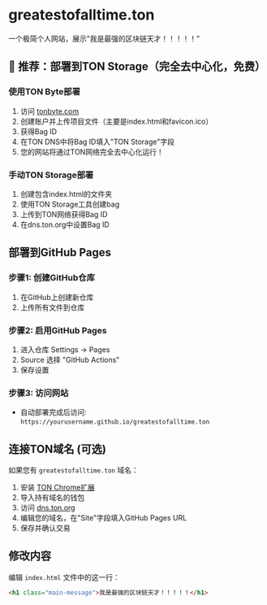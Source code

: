 # greatestofalltime.ton

一个极简个人网站，展示"我是最强的区块链天才！！！！！"

## 🚀 推荐：部署到TON Storage（完全去中心化，免费）

### 使用TON Byte部署
1. 访问 [tonbyte.com](https://tonbyte.com)
2. 创建账户并上传项目文件（主要是index.html和favicon.ico）
3. 获得Bag ID
4. 在TON DNS中将Bag ID填入"TON Storage"字段
5. 您的网站将通过TON网络完全去中心化运行！

### 手动TON Storage部署
1. 创建包含index.html的文件夹
2. 使用TON Storage工具创建bag
3. 上传到TON网络获得Bag ID
4. 在dns.ton.org中设置Bag ID

## 部署到GitHub Pages

### 步骤1: 创建GitHub仓库
1. 在GitHub上创建新仓库
2. 上传所有文件到仓库

### 步骤2: 启用GitHub Pages
1. 进入仓库 Settings → Pages
2. Source 选择 "GitHub Actions"
3. 保存设置

### 步骤3: 访问网站
- 自动部署完成后访问: `https://yourusername.github.io/greatestofalltime.ton`

## 连接TON域名 (可选)

如果您有 `greatestofalltime.ton` 域名：

1. 安装 [TON Chrome扩展](https://chrome.google.com/webstore/detail/ton-wallet/nphplpgoakhhjchkkhmiggakijnkhfnd)
2. 导入持有域名的钱包
3. 访问 [dns.ton.org](https://dns.ton.org)
4. 编辑您的域名，在"Site"字段填入GitHub Pages URL
5. 保存并确认交易

## 修改内容

编辑 `index.html` 文件中的这一行：
```html
<h1 class="main-message">我是最强的区块链天才！！！！！</h1>
```